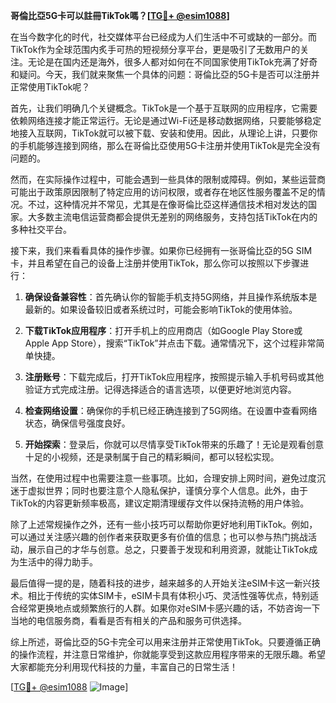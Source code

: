 **哥倫比亞5G卡可以註冊TikTok嗎？[[TG💪+ @esim1088](https://t.me/s/esim1088)]**

在当今数字化的时代，社交媒体平台已经成为人们生活中不可或缺的一部分。而TikTok作为全球范围内炙手可热的短视频分享平台，更是吸引了无数用户的关注。无论是在国内还是海外，很多人都对如何在不同国家使用TikTok充满了好奇和疑问。今天，我们就来聚焦一个具体的问题：哥倫比亞的5G卡是否可以注册并正常使用TikTok呢？

首先，让我们明确几个关键概念。TikTok是一个基于互联网的应用程序，它需要依赖网络连接才能正常运行。无论是通过Wi-Fi还是移动数据网络，只要能够稳定地接入互联网，TikTok就可以被下载、安装和使用。因此，从理论上讲，只要你的手机能够连接到网络，那么在哥倫比亞使用5G卡注册并使用TikTok是完全没有问题的。

然而，在实际操作过程中，可能会遇到一些具体的限制或障碍。例如，某些运营商可能出于政策原因限制了特定应用的访问权限，或者存在地区性服务覆盖不足的情况。不过，这种情况并不常见，尤其是在像哥倫比亞这样通信技术相对发达的国家。大多数主流电信运营商都会提供无差别的网络服务，支持包括TikTok在内的多种社交平台。

接下来，我们来看看具体的操作步骤。如果你已经拥有一张哥倫比亞的5G SIM卡，并且希望在自己的设备上注册并使用TikTok，那么你可以按照以下步骤进行：

1. **确保设备兼容性**：首先确认你的智能手机支持5G网络，并且操作系统版本是最新的。如果设备较旧或者系统过时，可能会影响TikTok的使用体验。
   
2. **下载TikTok应用程序**：打开手机上的应用商店（如Google Play Store或Apple App Store），搜索“TikTok”并点击下载。通常情况下，这个过程非常简单快捷。

3. **注册账号**：下载完成后，打开TikTok应用程序，按照提示输入手机号码或其他验证方式完成注册。记得选择适合的语言选项，以便更好地浏览内容。

4. **检查网络设置**：确保你的手机已经正确连接到了5G网络。在设置中查看网络状态，确保信号强度良好。

5. **开始探索**：登录后，你就可以尽情享受TikTok带来的乐趣了！无论是观看创意十足的小视频，还是录制属于自己的精彩瞬间，都可以轻松实现。

当然，在使用过程中也需要注意一些事项。比如，合理安排上网时间，避免过度沉迷于虚拟世界；同时也要注意个人隐私保护，谨慎分享个人信息。此外，由于TikTok的内容更新频率极高，建议定期清理缓存文件以保持流畅的用户体验。

除了上述常规操作之外，还有一些小技巧可以帮助你更好地利用TikTok。例如，可以通过关注感兴趣的创作者来获取更多有价值的信息；也可以参与热门挑战活动，展示自己的才华与创意。总之，只要善于发现和利用资源，就能让TikTok成为生活中的得力助手。

最后值得一提的是，随着科技的进步，越来越多的人开始关注eSIM卡这一新兴技术。相比于传统的实体SIM卡，eSIM卡具有体积小巧、灵活性强等优点，特别适合经常更换地点或频繁旅行的人群。如果你对eSIM卡感兴趣的话，不妨咨询一下当地的电信服务商，看看是否有相关的产品和服务可供选择。

综上所述，哥倫比亞的5G卡完全可以用来注册并正常使用TikTok。只要遵循正确的操作流程，并注意日常维护，你就能享受到这款应用程序带来的无限乐趣。希望大家都能充分利用现代科技的力量，丰富自己的日常生活！

[[TG💪+ @esim1088](https://t.me/s/esim1088) ![Image](https://i.postimg.cc/4NQfJmqS/Snipaste-2025-05-13-00-14-12.png)]